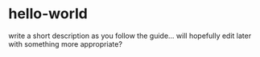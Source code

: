 # hello-world
write a short description as you follow the guide... will hopefully edit later with something more appropriate? 
